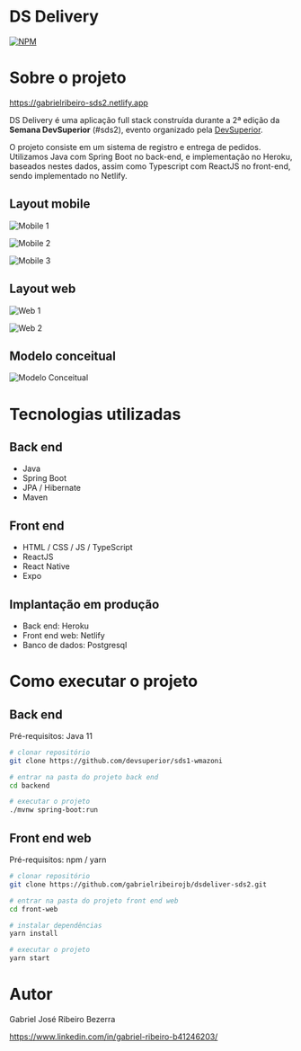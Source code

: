 # DS Delivery
[![NPM](https://img.shields.io/npm/l/react)](https://github.com/gabrielribeirojb/dsdeliver-sds2/blob/main/LICENSE) 

# Sobre o projeto

https://gabrielribeiro-sds2.netlify.app

DS Delivery é uma aplicação full stack construída durante a 2ª edição da **Semana DevSuperior** (#sds2), evento organizado pela [DevSuperior](https://devsuperior.com "Site da DevSuperior").

O projeto consiste em um sistema de registro e entrega de pedidos. Utilizamos Java com Spring Boot no back-end, e implementação no Heroku, baseados nestes dados, assim como Typescript com ReactJS no front-end, sendo implementado no Netlify. 

## Layout mobile
![Mobile 1](https://github.com/gabrielribeirojb/assets-sds2/blob/main/assets/mobile-layout1.png)   

![Mobile 2](https://github.com/gabrielribeirojb/assets-sds2/blob/main/assets/mobile-layout2.png)
 
![Mobile 3](https://github.com/gabrielribeirojb/assets-sds2/blob/main/assets/mobile-layout3.png)

## Layout web
![Web 1](https://github.com/gabrielribeirojb/assets-sds2/blob/main/assets/desktop-layout.png)

![Web 2](https://github.com/gabrielribeirojb/assets-sds2/blob/main/assets/desktop-layout2.png)

## Modelo conceitual
![Modelo Conceitual](https://github.com/gabrielribeirojb/assets-sds2/blob/main/assets/ModeloConceitual.png)

# Tecnologias utilizadas
## Back end
- Java
- Spring Boot
- JPA / Hibernate
- Maven
## Front end
- HTML / CSS / JS / TypeScript
- ReactJS
- React Native
- Expo
## Implantação em produção
- Back end: Heroku
- Front end web: Netlify
- Banco de dados: Postgresql

# Como executar o projeto

## Back end
Pré-requisitos: Java 11

```bash
# clonar repositório
git clone https://github.com/devsuperior/sds1-wmazoni

# entrar na pasta do projeto back end
cd backend

# executar o projeto
./mvnw spring-boot:run
```

## Front end web
Pré-requisitos: npm / yarn

```bash
# clonar repositório
git clone https://github.com/gabrielribeirojb/dsdeliver-sds2.git

# entrar na pasta do projeto front end web
cd front-web

# instalar dependências
yarn install

# executar o projeto
yarn start
```

# Autor

Gabriel José Ribeiro Bezerra

https://www.linkedin.com/in/gabriel-ribeiro-b41246203/
